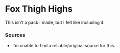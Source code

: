 # Fox Thigh Highs
This isn't a pack I made, but I felt like including it.

### Sources
- I'm unable to find a reliable/original source for this.
